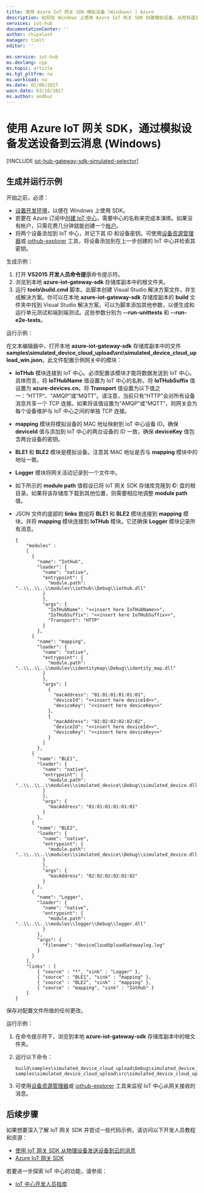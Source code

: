 ```yaml
---
title: 使用 Azure IoT 网关 SDK 模拟设备 (Windows) | Azure
description: 如何在 Windows 上使用 Azure IoT 网关 SDK 创建模拟设备，从而将遥测数据通过网关发送到 IoT 中心
services: iot-hub
documentationCenter: ''
author: chipalost
manager: timlt
editor: ''

ms.service: iot-hub
ms.devlang: cpp
ms.topic: article
ms.tgt_pltfrm: na
ms.workload: na
ms.date: 02/08/2017
wacn.date: 03/10/2017
ms.author: andbuc
---
```


# 使用 Azure IoT 网关 SDK，通过模拟设备发送设备到云消息 (Windows)

[!INCLUDE [iot-hub-gateway-sdk-simulated-selector](../../includes/iot-hub-gateway-sdk-simulated-selector.md)]

## 生成并运行示例

开始之前，必须：

- [设置开发环境][lnk-setupdevbox]，以便在 Windows 上使用 SDK。
- 若要在 Azure 订阅中[创建 IoT 中心][lnk-create-hub]，需要中心的名称来完成本演练。如果没有帐户，只需花费几分钟就能创建一个[帐户][lnk-free-trial]。
- 将两个设备添加到 IoT 中心，并记下其 ID 和设备密钥。可使用[设备资源管理器][lnk-device-explorer]或 [iothub-explorer][lnk-iothub-explorer] 工具，将设备添加到在上一步创建的 IoT 中心并检索其密钥。

生成示例：

1. 打开 **VS2015 开发人员命令提示**命令提示符。
2. 浏览到本地 **azure-iot-gateway-sdk** 存储库副本中的根文件夹。
3. 运行 **tools\\build.cmd** 脚本。此脚本创建 Visual Studio 解决方案文件，并生成解决方案。你可以在本地 **azure-iot-gateway-sdk** 存储库副本的 **build** 文件夹中找到 Visual Studio 解决方案。可以为脚本添加其他参数，以便生成和运行单元测试和端到端测试。这些参数分别为 **--run-unittests** 和 **--run-e2e-tests**。

运行示例：

在文本编辑器中，打开本地 **azure-iot-gateway-sdk** 存储库副本中的文件 **samples\\simulated\_device\_cloud\_upload\\src\\simulated\_device\_cloud\_upload\_win.json**。此文件配置示例网关中的模块：

- **IoTHub** 模块连接到 IoT 中心。必须配置该模块才能将数据发送到 IoT 中心。具体而言，将 **IoTHubName** 值设置为 IoT 中心的名称，将 **IoTHubSuffix** 值设置为 **azure-devices.cn**。将 **Transport** 值设置为以下值之一：“HTTP”、“AMQP”或“MQTT”。请注意，当前只有“HTTP”会对所有设备消息共享一个 TCP 连接。如果将该值设置为“AMQP”或“MQTT”，则网关会为每个设备维护与 IoT 中心之间的单独 TCP 连接。
- **mapping** 模块将模拟设备的 MAC 地址映射到 IoT 中心设备 ID。确保 **deviceId** 值与添加到 IoT 中心的两台设备的 ID 一致，确保 **deviceKey** 值包含两台设备的密钥。
- **BLE1** 和 **BLE2** 模块是模拟设备。注意其 MAC 地址是否与 **mapping** 模块中的地址一致。
- **Logger** 模块将网关活动记录到一个文件中。
- 如下所示的 **module path** 值假设已将 IoT 网关 SDK 存储库克隆到 **C:** 盘的根目录。如果将该存储库下载到其他位置，则需要相应地调整 **module path** 值。
- JSON 文件的底部的 **links** 数组将 **BLE1** 和 **BLE2** 模块连接到 **mapping** 模块，并将 **mapping** 模块连接到 **IoTHub** 模块。它还确保 **Logger** 模块记录所有消息。

    ```
    {
        "modules" :
        [
          {
            "name": "IotHub",
            "loader": {
              "name": "native",
              "entrypoint": {
                "module.path": "..\\..\\..\\modules\\iothub\\Debug\\iothub.dll"
              }
              },
              "args": {
                "IoTHubName": "<<insert here IoTHubName>>",
                "IoTHubSuffix": "<<insert here IoTHubSuffix>>",
                "Transport": "HTTP"
              }
            },
          {
            "name": "mapping",
            "loader": {
              "name": "native",
              "entrypoint": {
                "module.path": "..\\..\\..\\modules\\identitymap\\Debug\\identity_map.dll"
              }
              },
              "args": [
                {
                  "macAddress": "01:01:01:01:01:01",
                  "deviceId": "<<insert here deviceId>>",
                  "deviceKey": "<<insert here deviceKey>>"
                },
                {
                  "macAddress": "02:02:02:02:02:02",
                  "deviceId": "<<insert here deviceId>>",
                  "deviceKey": "<<insert here deviceKey>>"
                }
              ]
            },
          {
            "name": "BLE1",
            "loader": {
              "name": "native",
              "entrypoint": {
                "module.path": "..\\..\\..\\modules\\simulated_device\\Debug\\simulated_device.dll"
              }
              },
              "args": {
                "macAddress": "01:01:01:01:01:01"
              }
            },
          {
            "name": "BLE2",
            "loader": {
              "name": "native",
              "entrypoint": {
                "module.path": "..\\..\\..\\modules\\simulated_device\\Debug\\simulated_device.dll"
              }
              },
              "args": {
                "macAddress": "02:02:02:02:02:02"
              }
            },
          {
            "name": "Logger",
            "loader": {
              "name": "native",
              "entrypoint": {
                "module.path": "..\\..\\..\\modules\\logger\\Debug\\logger.dll"
              }
            },
            "args": {
              "filename": "deviceCloudUploadGatewaylog.log"
            }
          }
        ],
        "links" : [
            { "source" : "*", "sink" : "Logger" },
            { "source" : "BLE1", "sink" : "mapping" },
            { "source" : "BLE2", "sink" : "mapping" },
            { "source" : "mapping", "sink" : "IotHub" }
        ]
    }
    ```

保存对配置文件所做的任何更改。

运行示例：

1. 在命令提示符下，浏览到本地 **azure-iot-gateway-sdk** 存储库副本中的根文件夹。
2. 运行以下命令：

    ```
    build\samples\simulated_device_cloud_upload\Debug\simulated_device_cloud_upload_sample.exe samples\simulated_device_cloud_upload\src\simulated_device_cloud_upload_win.json
    ```

3. 可使用[设备资源管理器][lnk-device-explorer]或 [iothub-explorer][lnk-iothub-explorer] 工具来监视 IoT 中心从网关接收的消息。

## 后续步骤
如果想要深入了解 IoT 网关 SDK 并尝试一些代码示例，请访问以下开发人员教程和资源：

- [使用 IoT 网关 SDK 从物理设备发送设备到云的消息][lnk-physical-device]
- [Azure IoT 网关 SDK][lnk-gateway-sdk]

若要进一步探索 IoT 中心的功能，请参阅：

- [IoT 中心开发人员指南][lnk-devguide]

<!-- Links -->

[lnk-setupdevbox]: https://github.com/Azure/azure-iot-gateway-sdk/blob/master/doc/devbox_setup.md
[lnk-free-trial]: https://www.azure.cn/pricing/1rmb-trial/
[lnk-device-explorer]: https://github.com/Azure/azure-iot-sdk-csharp/tree/master/tools/DeviceExplorer
[lnk-iothub-explorer]: https://github.com/Azure/iothub-explorer/blob/master/readme.md
[lnk-gateway-sdk]: https://github.com/Azure/azure-iot-gateway-sdk/

[lnk-physical-device]: ./iot-hub-gateway-sdk-physical-device.md

[lnk-devguide]: ./iot-hub-devguide.md
[lnk-create-hub]: ./iot-hub-create-through-portal.md

<!---HONumber=Mooncake_0306_2017-->
<!--Update_Description:update wording-->